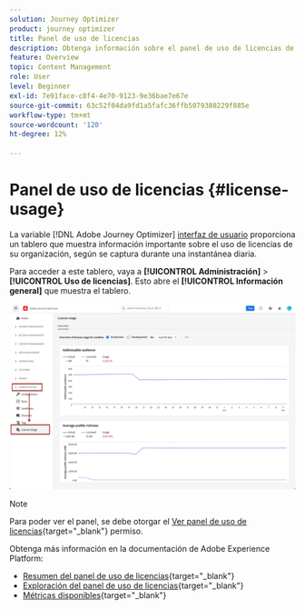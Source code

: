 ```yaml
---
solution: Journey Optimizer
product: journey optimizer
title: Panel de uso de licencias
description: Obtenga información sobre el panel de uso de licencias de Journey Optimizer
feature: Overview
topic: Content Management
role: User
level: Beginner
exl-id: 7e91face-c8f4-4e70-9123-9e36bae7e67e
source-git-commit: 63c52f04da9fd1a5fafc36ffb5079380229f885e
workflow-type: tm+mt
source-wordcount: '120'
ht-degree: 12%

---
```


# Panel de uso de licencias {#license-usage}

La variable [!DNL Adobe Journey Optimizer] [interfaz de usuario](../start/user-interface.md) proporciona un tablero que muestra información importante sobre el uso de licencias de su organización, según se captura durante una instantánea diaria.

Para acceder a este tablero, vaya a **[!UICONTROL Administración]** > **[!UICONTROL Uso de licencias]**. Esto abre el **[!UICONTROL Información general]** que muestra el tablero.

![](assets/license-usage-dashboard.png)

>[!NOTE]
>
>Para poder ver el panel, se debe otorgar el [Ver panel de uso de licencias](https://experienceleague.adobe.com/docs/experience-platform/dashboards/permissions.html?lang=en#available-permissions){target="_blank"} permiso.

Obtenga más información en la documentación de Adobe Experience Platform:

* [Resumen del panel de uso de licencias](https://experienceleague.adobe.com/docs/experience-platform/dashboards/guides/license-usage.html?lang=es){target="_blank"}
* [Exploración del panel de uso de licencias](https://experienceleague.adobe.com/docs/experience-platform/dashboards/guides/license-usage.html#exploring-the-license-usage-dashboard){target="_blank"}
* [Métricas disponibles](https://experienceleague.adobe.com/docs/experience-platform/dashboards/guides/license-usage.html?lang=es#available-metrics){target="_blank"}

